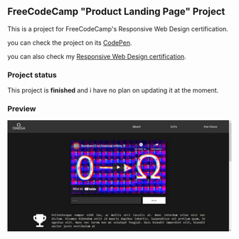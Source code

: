 ## FreeCodeCamp "Product Landing Page" Project
This is a project for FreeCodeCamp's Responsive Web Design certification.

you can check the project on its <a href="https://codepen.io/andresprza/full/XWZXzKo">CodePen</a>.

you can also check my <a href="https://www.freecodecamp.org/certification/andresprza/responsive-web-design">Responsive Web Design certification</a>.

### Project status
This project is **finished** and i have no plan on updating it at the moment.

### Preview
![image](./ProductLandingPage_ScreenShot.png)
